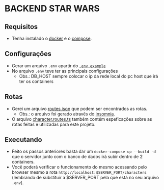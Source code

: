 # BACKEND STAR WARS

## Requisitos

- Tenha instalado o [docker](https://docs.docker.com/engine/install/) e o [compose](https://docs.docker.com/compose/install/).

## Configurações

- Gerar um arquivo `.env` apartir do [`.env.example`](.env.example)
- No arquivo `.env` teve ter as principais configurações
  - Obs.: DB_HOST sempre colocar o ip da rede local do pc host que irá ter os containers

## Rotas

- Gerei um arquivo [routes.json](routes.json) que podem ser encontrados as rotas.
  - Obs.: o arquivo foi gerado atravês do [insomnia](https://insomnia.rest/download/).
- O arquivo [character.routes.ts](src/useCases/characters/character.routes.ts) também contém espeficações sobre as rotas feitas e utilizadas para este projeto.

## Executando

- Feito os passos anteriores basta dar um `docker-compose up --build -d` que o servidor junto com o banco de dados irá subir dentro de 2 containers.
- Você poderá verificar o funcionamento do mesmo acessando pelo browser mesmo a rota `http://localhost:$SERVER_PORT/characters` (lembrando de substituir a $SERVER_PORT pela que está no seu arquivo `.env`).